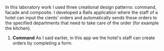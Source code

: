 In this laboratory work I used three creational design patterns: command, facade and composite. I developed a Rails application where the staff of a hotel can input the cients' orders and automatically sends these orders to the specified departments that need to take care of the order (for example the kitchen). 

1. **Command**
As I said earlier, in this app we the hotel's staff can create orders by completing a form. 
